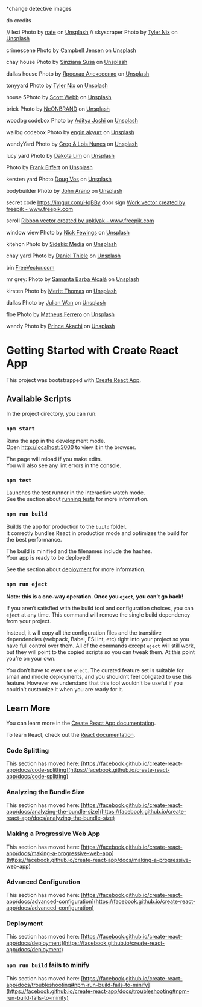 *change detective images






do credits

// lexi Photo by <a href="https://unsplash.com/@nathanmortn?utm_source=unsplash&utm_medium=referral&utm_content=creditCopyText">nate</a> on <a href="https://unsplash.com/s/photos/man?utm_source=unsplash&utm_medium=referral&utm_content=creditCopyText">Unsplash</a>
// skyscraper Photo by <a href="https://unsplash.com/@jtylernix?utm_source=unsplash&utm_medium=referral&utm_content=creditCopyText">Tyler Nix</a> on <a href="https://unsplash.com/s/photos/skyscraper?utm_source=unsplash&utm_medium=referral&utm_content=creditCopyText">Unsplash</a>
   

crimescene Photo by <a href="https://unsplash.com/@visuals_by_campbell?utm_source=unsplash&utm_medium=referral&utm_content=creditCopyText">Campbell Jensen</a> on <a href="https://unsplash.com/s/photos/crime-scene?utm_source=unsplash&utm_medium=referral&utm_content=creditCopyText">Unsplash</a>
  
chay house Photo by <a href="https://unsplash.com/@sinzianasusa?utm_source=unsplash&utm_medium=referral&utm_content=creditCopyText">Sinziana Susa</a> on <a href="https://unsplash.com/s/photos/urban-house?utm_source=unsplash&utm_medium=referral&utm_content=creditCopyText">Unsplash</a>
  

dallas house Photo by <a href="https://unsplash.com/@webaliser?utm_source=unsplash&utm_medium=referral&utm_content=creditCopyText">Ярослав Алексеенко</a> on <a href="https://unsplash.com/s/photos/house?utm_source=unsplash&utm_medium=referral&utm_content=creditCopyText">Unsplash</a>
  
tonyyard Photo by <a href="https://unsplash.com/@jtylernix?utm_source=unsplash&utm_medium=referral&utm_content=creditCopyText">Tyler Nix</a> on <a href="https://unsplash.com/s/photos/skyscraper?utm_source=unsplash&utm_medium=referral&utm_content=creditCopyText">Unsplash</a>
  
house 5Photo by <a href="https://unsplash.com/@scottwebb?utm_source=unsplash&utm_medium=referral&utm_content=creditCopyText">Scott Webb</a> on <a href="https://unsplash.com/s/photos/house?utm_source=unsplash&utm_medium=referral&utm_content=creditCopyText">Unsplash</a>
  
brick Photo by <a href="https://unsplash.com/@neonbrand?utm_source=unsplash&utm_medium=referral&utm_content=creditCopyText">NeONBRAND</a> on <a href="https://unsplash.com/s/photos/brick?utm_source=unsplash&utm_medium=referral&utm_content=creditCopyText">Unsplash</a>
  
woodbg codebox Photo by <a href="https://unsplash.com/@adijoshi11?utm_source=unsplash&utm_medium=referral&utm_content=creditCopyText">Aditya Joshi</a> on <a href="https://unsplash.com/s/photos/wood-texture?utm_source=unsplash&utm_medium=referral&utm_content=creditCopyText">Unsplash</a>
  
wallbg codebox Photo by <a href="https://unsplash.com/@enginakyurt?utm_source=unsplash&utm_medium=referral&utm_content=creditCopyText">engin akyurt</a> on <a href="https://unsplash.com/s/photos/brick-texture?utm_source=unsplash&utm_medium=referral&utm_content=creditCopyText">Unsplash</a>
  
wendyYard Photo by <a href="https://unsplash.com/@greg_nunes?utm_source=unsplash&utm_medium=referral&utm_content=creditCopyText">Greg & Lois Nunes</a> on <a href="https://unsplash.com/s/photos/yard?utm_source=unsplash&utm_medium=referral&utm_content=creditCopyText">Unsplash</a>
  
lucy yard Photo by <a href="https://unsplash.com/@dakotalim?utm_source=unsplash&utm_medium=referral&utm_content=creditCopyText">Dakota Lim</a> on <a href="https://unsplash.com/s/photos/yard?utm_source=unsplash&utm_medium=referral&utm_content=creditCopyText">Unsplash</a>
  
Photo by <a href="https://unsplash.com/@feiffert?utm_source=unsplash&utm_medium=referral&utm_content=creditCopyText">Frank Eiffert</a> on <a href="https://unsplash.com/s/photos/yard?utm_source=unsplash&utm_medium=referral&utm_content=creditCopyText">Unsplash</a>
  
kersten yard Photo <a href="https://unsplash.com/@dougvos?utm_source=unsplash&utm_medium=referral&utm_content=creditCopyText">Doug Vos</a> on <a href="https://unsplash.com/s/photos/yard?utm_source=unsplash&utm_medium=referral&utm_content=creditCopyText">Unsplash</a>
  
bodybuilder Photo by <a href="https://unsplash.com/@johnarano?utm_source=unsplash&utm_medium=referral&utm_content=creditCopyText">John Arano</a> on <a href="https://unsplash.com/s/photos/weight-lifting?utm_source=unsplash&utm_medium=referral&utm_content=creditCopyText">Unsplash</a>
  
secret code https://imgur.com/HqBBy
door sign <a href='https://www.freepik.com/vectors/work'>Work vector created by freepik - www.freepik.com</a>

scroll <a href="https://www.freepik.com/vectors/ribbon">Ribbon vector created by upklyak - www.freepik.com</a>

window view Photo by <a href="https://unsplash.com/@jannerboy62?utm_source=unsplash&utm_medium=referral&utm_content=creditCopyText">Nick Fewings</a> on <a href="https://unsplash.com/s/photos/view-from-window?utm_source=unsplash&utm_medium=referral&utm_content=creditCopyText">Unsplash</a>
  
kitehcn Photo by <a href="https://unsplash.com/@sidekix?utm_source=unsplash&utm_medium=referral&utm_content=creditCopyText">Sidekix Media</a> on <a href="https://unsplash.com/s/photos/kitchen?utm_source=unsplash&utm_medium=referral&utm_content=creditCopyText">Unsplash</a>
  
chay yard Photo by <a href="https://unsplash.com/@dlrmco?utm_source=unsplash&utm_medium=referral&utm_content=creditCopyText">Daniel Thiele</a> on <a href="https://unsplash.com/s/photos/brickwall?utm_source=unsplash&utm_medium=referral&utm_content=creditCopyText">Unsplash</a>
  
bin <a href="https://www.freevector.com/metal-trash-bins#">FreeVector.com</a>

mr grey: Photo by <a href="https://unsplash.com/@samanta1225?utm_source=unsplash&utm_medium=referral&utm_content=creditCopyText">Samanta Barba Alcalá</a> on <a href="https://unsplash.com/s/photos/older-man?utm_source=unsplash&utm_medium=referral&utm_content=creditCopyText">Unsplash</a>

kirsten Photo by <a href="https://unsplash.com/@merittthomas?utm_source=unsplash&utm_medium=referral&utm_content=creditCopyText">Meritt Thomas</a> on <a href="https://unsplash.com/s/photos/woman?utm_source=unsplash&utm_medium=referral&utm_content=creditCopyText">Unsplash</a>

dallas Photo by <a href="https://unsplash.com/@julianwan?utm_source=unsplash&utm_medium=referral&utm_content=creditCopyText">Julian Wan</a> on <a href="https://unsplash.com/s/photos/man?utm_source=unsplash&utm_medium=referral&utm_content=creditCopyText">Unsplash</a>
  
floe Photo by <a href="https://unsplash.com/@matheusferrero?utm_source=unsplash&utm_medium=referral&utm_content=creditCopyText">Matheus Ferrero</a> on <a href="https://unsplash.com/s/photos/woman?utm_source=unsplash&utm_medium=referral&utm_content=creditCopyText">Unsplash</a>

wendy Photo by <a href="https://unsplash.com/@princearkman?utm_source=unsplash&utm_medium=referral&utm_content=creditCopyText">Prince Akachi</a> on <a href="https://unsplash.com/s/photos/woman?utm_source=unsplash&utm_medium=referral&utm_content=creditCopyText">Unsplash</a>
  
  


# Getting Started with Create React App

This project was bootstrapped with [Create React App](https://github.com/facebook/create-react-app).

## Available Scripts

In the project directory, you can run:

### `npm start`

Runs the app in the development mode.\
Open [http://localhost:3000](http://localhost:3000) to view it in the browser.

The page will reload if you make edits.\
You will also see any lint errors in the console.

### `npm test`

Launches the test runner in the interactive watch mode.\
See the section about [running tests](https://facebook.github.io/create-react-app/docs/running-tests) for more information.

### `npm run build`

Builds the app for production to the `build` folder.\
It correctly bundles React in production mode and optimizes the build for the best performance.

The build is minified and the filenames include the hashes.\
Your app is ready to be deployed!

See the section about [deployment](https://facebook.github.io/create-react-app/docs/deployment) for more information.

### `npm run eject`

**Note: this is a one-way operation. Once you `eject`, you can’t go back!**

If you aren’t satisfied with the build tool and configuration choices, you can `eject` at any time. This command will remove the single build dependency from your project.

Instead, it will copy all the configuration files and the transitive dependencies (webpack, Babel, ESLint, etc) right into your project so you have full control over them. All of the commands except `eject` will still work, but they will point to the copied scripts so you can tweak them. At this point you’re on your own.

You don’t have to ever use `eject`. The curated feature set is suitable for small and middle deployments, and you shouldn’t feel obligated to use this feature. However we understand that this tool wouldn’t be useful if you couldn’t customize it when you are ready for it.

## Learn More

You can learn more in the [Create React App documentation](https://facebook.github.io/create-react-app/docs/getting-started).

To learn React, check out the [React documentation](https://reactjs.org/).

### Code Splitting

This section has moved here: [https://facebook.github.io/create-react-app/docs/code-splitting](https://facebook.github.io/create-react-app/docs/code-splitting)

### Analyzing the Bundle Size

This section has moved here: [https://facebook.github.io/create-react-app/docs/analyzing-the-bundle-size](https://facebook.github.io/create-react-app/docs/analyzing-the-bundle-size)

### Making a Progressive Web App

This section has moved here: [https://facebook.github.io/create-react-app/docs/making-a-progressive-web-app](https://facebook.github.io/create-react-app/docs/making-a-progressive-web-app)

### Advanced Configuration

This section has moved here: [https://facebook.github.io/create-react-app/docs/advanced-configuration](https://facebook.github.io/create-react-app/docs/advanced-configuration)

### Deployment

This section has moved here: [https://facebook.github.io/create-react-app/docs/deployment](https://facebook.github.io/create-react-app/docs/deployment)

### `npm run build` fails to minify

This section has moved here: [https://facebook.github.io/create-react-app/docs/troubleshooting#npm-run-build-fails-to-minify](https://facebook.github.io/create-react-app/docs/troubleshooting#npm-run-build-fails-to-minify)
